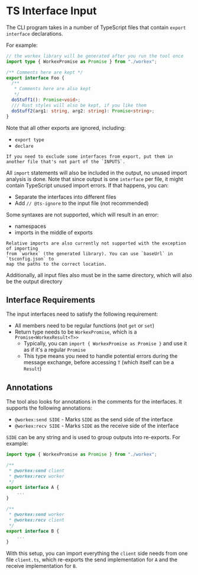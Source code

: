 # TS Interface Input

The CLI program takes in a number of TypeScript files that contain
`export interface` declarations.

For example:
```typescript
// the workex library will be generated after you run the tool once
import type { WorkexPromise as Promise } from "./workex";

/** Comments here are kept */
export interface Foo {
  /**
   * Comments here are also kept
   */
  doStuff1(): Promise<void>;
  /// Rust styles will also be kept, if you like them
  doStuff2(arg1: string, arg2: string): Promise<string>;
}
```

Note that all other exports are ignored, including:
- `export type`
- `declare`
```admonish tip
If you need to exclude some interfaces from export, put them in
another file that's not part of the `INPUTS`.
```

All `import` statements will also be included in the output, no unused import analysis is done.
Note that since output is one `interface` per file, it might contain TypeScript unused import errors.
If that happens, you can:

- Separate the interfaces into different files
- Add `// @ts-ignore` to the input file (not recommended)

Some syntaxes are not supported, which will result in an error:

- namespaces
- imports in the middle of exports

```admonish danger
Relative imports are also currently not supported with the exception of importing
from `workex` (the generated library). You can use `baseUrl` in `tsconfig.json` to
map the paths to the correct location.
```

Additionally, all input files also must be in the same directory, which will also be the output directory

## Interface Requirements
The input interfaces need to satisfy the following requirement:

- All members need to be regular functions (not `get` or `set`)
- Return type needs to be `WorkexPromise`, which is a `Promise<WorkexResult<T>>`
  - Typically, you can `import { WorkexPromise as Promise }` and use it as if it's a regular `Promise`
  - This type means you need to handle potential errors during the message exchange, before accessing `T`
    (which itself can be a `Result`)

## Annotations
The tool also looks for annotations in the comments for the interfaces.
It supports the following annotations:
- `@workex:send SIDE` - Marks `SIDE` as the send side of the interface
- `@workex:recv SIDE` - Marks `SIDE` as the receive side of the interface

`SIDE` can be any string and is used to group outputs into re-exports.
For example:

```typescript
import type { WorkexPromise as Promise } from "./workex";

/**
 * @workex:send client
 * @workex:recv worker
 */
export interface A {
    ...
}

/**
 * @workex:send worker
 * @workex:recv client
 */
export interface B {
    ...
}
```

With this setup, you can import everything the `client` side needs
from one file `client.ts`, which re-exports the send implementation
for `A` and the receive implementation for `B`.
